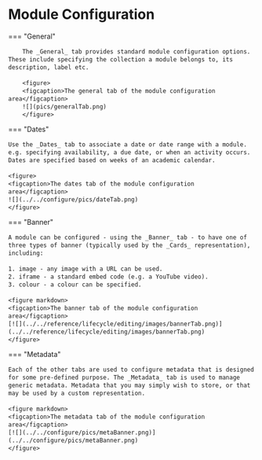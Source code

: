 # Module Configuration

=== "General"

        The _General_ tab provides standard module configuration options. These include specifying the collection a module belongs to, its description, label etc.

        <figure>
        <figcaption>The general tab of the module configuration area</figcaption>
        ![](pics/generalTab.png)  
        </figure>

=== "Dates"

    Use the _Dates_ tab to associate a date or date range with a module. e.g. specifying availability, a due date, or when an activity occurs. Dates are specified based on weeks of an academic calendar.

    <figure>
    <figcaption>The dates tab of the module configuration area</figcaption>
    ![](../../configure/pics/dateTab.png)  
    </figure>

=== "Banner"

    A module can be configured - using the _Banner_ tab - to have one of three types of banner (typically used by the _Cards_ representation), including:

    1. image - any image with a URL can be used.
    2. iframe - a standard embed code (e.g. a YouTube video).
    3. colour - a colour can be specified.

    <figure markdown>
    <figcaption>The banner tab of the module configuration area</figcaption>
    [![](../../reference/lifecycle/editing/images/bannerTab.png)](../../reference/lifecycle/editing/images/bannerTab.png)  
    </figure>

=== "Metadata"

    Each of the other tabs are used to configure metadata that is designed for some pre-defined purpose. The _Metadata_ tab is used to manage generic metadata. Metadata that you may simply wish to store, or that may be used by a custom representation.

    <figure markdown>
    <figcaption>The metadata tab of the module configuration area</figcaption>
    [![](../../configure/pics/metaBanner.png)](../../configure/pics/metaBanner.png)  
    </figure>

